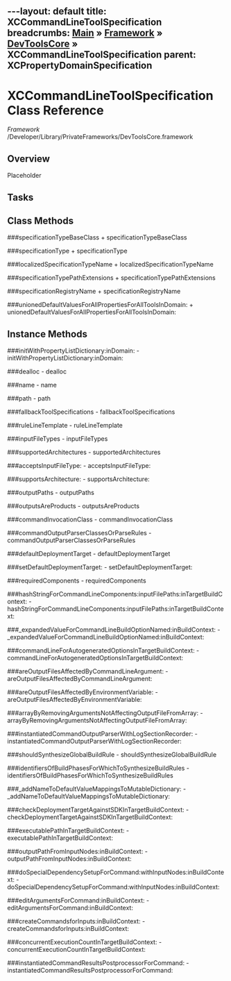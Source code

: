 ---layout: default
title: XCCommandLineToolSpecification
breadcrumbs: <a href="/index.html">Main</a> &raquo; <a href="/Frameworks.html">Framework</a> &raquo; <a href="/Frameworks/DevToolsCore.html">DevToolsCore</a> &raquo; XCCommandLineToolSpecification
parent: XCPropertyDomainSpecification 
---
# XCCommandLineToolSpecification Class Reference

*Framework* /Developer/Library/PrivateFrameworks/DevToolsCore.framework

## Overview

Placeholder

## Tasks

## Class Methods

<a name="+specificationTypeBaseClass"></a>
###specificationTypeBaseClass
    + specificationTypeBaseClass

<a name="+specificationType"></a>
###specificationType
    + specificationType

<a name="+localizedSpecificationTypeName"></a>
###localizedSpecificationTypeName
    + localizedSpecificationTypeName

<a name="+specificationTypePathExtensions"></a>
###specificationTypePathExtensions
    + specificationTypePathExtensions

<a name="+specificationRegistryName"></a>
###specificationRegistryName
    + specificationRegistryName

<a name="+unionedDefaultValuesForAllPropertiesForAllToolsInDomain:"></a>
###unionedDefaultValuesForAllPropertiesForAllToolsInDomain:
    + unionedDefaultValuesForAllPropertiesForAllToolsInDomain:

## Instance Methods

<a name="-initWithPropertyListDictionary:inDomain:"></a>
###initWithPropertyListDictionary:inDomain:
    - initWithPropertyListDictionary:inDomain:

<a name="-dealloc"></a>
###dealloc
    - dealloc

<a name="-name"></a>
###name
    - name

<a name="-path"></a>
###path
    - path

<a name="-fallbackToolSpecifications"></a>
###fallbackToolSpecifications
    - fallbackToolSpecifications

<a name="-ruleLineTemplate"></a>
###ruleLineTemplate
    - ruleLineTemplate

<a name="-inputFileTypes"></a>
###inputFileTypes
    - inputFileTypes

<a name="-supportedArchitectures"></a>
###supportedArchitectures
    - supportedArchitectures

<a name="-acceptsInputFileType:"></a>
###acceptsInputFileType:
    - acceptsInputFileType:

<a name="-supportsArchitecture:"></a>
###supportsArchitecture:
    - supportsArchitecture:

<a name="-outputPaths"></a>
###outputPaths
    - outputPaths

<a name="-outputsAreProducts"></a>
###outputsAreProducts
    - outputsAreProducts

<a name="-commandInvocationClass"></a>
###commandInvocationClass
    - commandInvocationClass

<a name="-commandOutputParserClassesOrParseRules"></a>
###commandOutputParserClassesOrParseRules
    - commandOutputParserClassesOrParseRules

<a name="-defaultDeploymentTarget"></a>
###defaultDeploymentTarget
    - defaultDeploymentTarget

<a name="-setDefaultDeploymentTarget:"></a>
###setDefaultDeploymentTarget:
    - setDefaultDeploymentTarget:

<a name="-requiredComponents"></a>
###requiredComponents
    - requiredComponents

<a name="-hashStringForCommandLineComponents:inputFilePaths:inTargetBuildContext:"></a>
###hashStringForCommandLineComponents:inputFilePaths:inTargetBuildContext:
    - hashStringForCommandLineComponents:inputFilePaths:inTargetBuildContext:

<a name="-_expandedValueForCommandLineBuildOptionNamed:inBuildContext:"></a>
###_expandedValueForCommandLineBuildOptionNamed:inBuildContext:
    - _expandedValueForCommandLineBuildOptionNamed:inBuildContext:

<a name="-commandLineForAutogeneratedOptionsInTargetBuildContext:"></a>
###commandLineForAutogeneratedOptionsInTargetBuildContext:
    - commandLineForAutogeneratedOptionsInTargetBuildContext:

<a name="-areOutputFilesAffectedByCommandLineArgument:"></a>
###areOutputFilesAffectedByCommandLineArgument:
    - areOutputFilesAffectedByCommandLineArgument:

<a name="-areOutputFilesAffectedByEnvironmentVariable:"></a>
###areOutputFilesAffectedByEnvironmentVariable:
    - areOutputFilesAffectedByEnvironmentVariable:

<a name="-arrayByRemovingArgumentsNotAffectingOutputFileFromArray:"></a>
###arrayByRemovingArgumentsNotAffectingOutputFileFromArray:
    - arrayByRemovingArgumentsNotAffectingOutputFileFromArray:

<a name="-instantiatedCommandOutputParserWithLogSectionRecorder:"></a>
###instantiatedCommandOutputParserWithLogSectionRecorder:
    - instantiatedCommandOutputParserWithLogSectionRecorder:

<a name="-shouldSynthesizeGlobalBuildRule"></a>
###shouldSynthesizeGlobalBuildRule
    - shouldSynthesizeGlobalBuildRule

<a name="-identifiersOfBuildPhasesForWhichToSynthesizeBuildRules"></a>
###identifiersOfBuildPhasesForWhichToSynthesizeBuildRules
    - identifiersOfBuildPhasesForWhichToSynthesizeBuildRules

<a name="-_addNameToDefaultValueMappingsToMutableDictionary:"></a>
###_addNameToDefaultValueMappingsToMutableDictionary:
    - _addNameToDefaultValueMappingsToMutableDictionary:

<a name="-checkDeploymentTargetAgainstSDKInTargetBuildContext:"></a>
###checkDeploymentTargetAgainstSDKInTargetBuildContext:
    - checkDeploymentTargetAgainstSDKInTargetBuildContext:

<a name="-executablePathInTargetBuildContext:"></a>
###executablePathInTargetBuildContext:
    - executablePathInTargetBuildContext:

<a name="-outputPathFromInputNodes:inBuildContext:"></a>
###outputPathFromInputNodes:inBuildContext:
    - outputPathFromInputNodes:inBuildContext:

<a name="-doSpecialDependencySetupForCommand:withInputNodes:inBuildContext:"></a>
###doSpecialDependencySetupForCommand:withInputNodes:inBuildContext:
    - doSpecialDependencySetupForCommand:withInputNodes:inBuildContext:

<a name="-editArgumentsForCommand:inBuildContext:"></a>
###editArgumentsForCommand:inBuildContext:
    - editArgumentsForCommand:inBuildContext:

<a name="-createCommandsforInputs:inBuildContext:"></a>
###createCommandsforInputs:inBuildContext:
    - createCommandsforInputs:inBuildContext:

<a name="-concurrentExecutionCountInTargetBuildContext:"></a>
###concurrentExecutionCountInTargetBuildContext:
    - concurrentExecutionCountInTargetBuildContext:

<a name="-instantiatedCommandResultsPostprocessorForCommand:"></a>
###instantiatedCommandResultsPostprocessorForCommand:
    - instantiatedCommandResultsPostprocessorForCommand:

